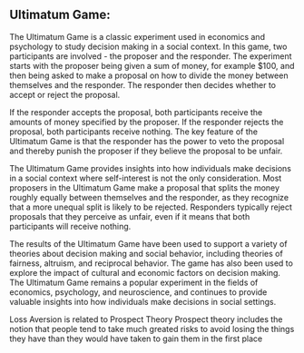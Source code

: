 ## Ultimatum Game: 
The Ultimatum Game is a classic experiment used in economics and psychology to study decision making in a social context. In this game, two participants are involved - the proposer and the responder. The experiment starts with the proposer being given a sum of money, for example $100, and then being asked to make a proposal on how to divide the money between themselves and the responder. The responder then decides whether to accept or reject the proposal.

If the responder accepts the proposal, both participants receive the amounts of money specified by the proposer. If the responder rejects the proposal, both participants receive nothing. The key feature of the Ultimatum Game is that the responder has the power to veto the proposal and thereby punish the proposer if they believe the proposal to be unfair.

The Ultimatum Game provides insights into how individuals make decisions in a social context where self-interest is not the only consideration. Most proposers in the Ultimatum Game make a proposal that splits the money roughly equally between themselves and the responder, as they recognize that a more unequal split is likely to be rejected. Responders typically reject proposals that they perceive as unfair, even if it means that both participants will receive nothing.

The results of the Ultimatum Game have been used to support a variety of theories about decision making and social behavior, including theories of fairness, altruism, and reciprocal behavior. The game has also been used to explore the impact of cultural and economic factors on decision making. The Ultimatum Game remains a popular experiment in the fields of economics, psychology, and neuroscience, and continues to provide valuable insights into how individuals make decisions in social settings.


Loss Aversion is related to Prospect Theory
Prospect theory includes the notion that people tend to take much greated risks to avoid losing the things they have than they would have taken to gain them in the first place
